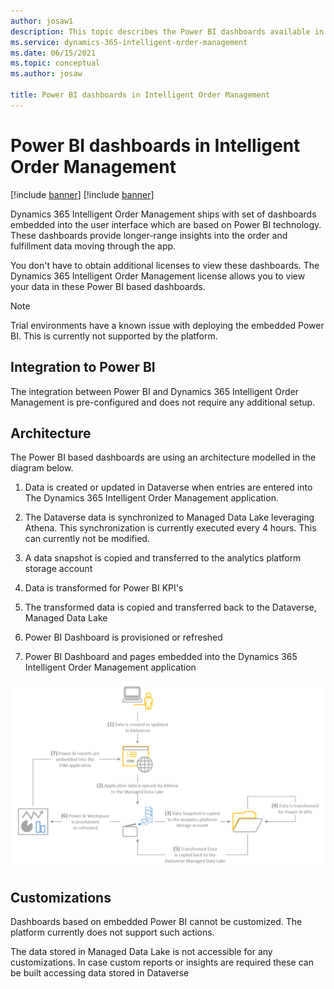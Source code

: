 ```yaml
---
author: josaw1
description: This topic describes the Power BI dashboards available in Dynamics 365 Intelligent Order Management.
ms.service: dynamics-365-intelligent-order-management
ms.date: 06/15/2021
ms.topic: conceptual
ms.author: josaw

title: Power BI dashboards in Intelligent Order Management
---
```



# Power BI dashboards in Intelligent Order Management

[!include [banner](includes/banner.md)]
[!include [banner](includes/preview-banner.md)]

Dynamics 365 Intelligent Order Management ships with set of dashboards embedded into the user interface which are based on Power BI technology. These dashboards provide longer-range insights into the order and fulfillment data moving through the app.

You don't have to obtain additional licenses to view these dashboards. The Dynamics 365 Intelligent Order Management license allows you to view your data in these Power BI based dashboards.

> [!NOTE]
> Trial environments have a known issue with deploying the embedded Power BI. This is currently not supported by the platform.

## Integration to Power BI

The integration between Power BI and Dynamics 365 Intelligent Order Management is pre-configured and does not require any additional setup.

## Architecture

The Power BI based dashboards are using an architecture modelled in the diagram below.

1.  Data is created or updated in Dataverse when entries are entered into The Dynamics 365 Intelligent Order Management application.

2.  The Dataverse data is synchronized to Managed Data Lake leveraging Athena. This synchronization is currently executed every 4 hours. This can currently not be modified.

3.  A data snapshot is copied and transferred to the analytics platform storage account

4.  Data is transformed for Power BI KPI's

5.  The transformed data is copied and transferred back to the Dataverse, Managed Data Lake

6.  Power BI Dashboard is provisioned or refreshed

7.  Power BI Dashboard and pages embedded into the Dynamics 365 Intelligent Order Management application

![architecture flow](media/architecture-flow.png)

## Customizations

Dashboards based on embedded Power BI cannot be customized. The platform currently does not support such actions.

The data stored in Managed Data Lake is not accessible for any customizations. In case custom reports or insights are required these can be built accessing data stored in Dataverse
